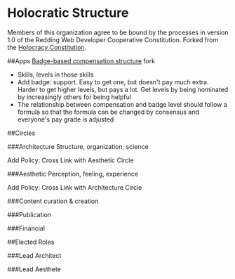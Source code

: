# Holocratic Structure

Members of this organization agree to be bound by the processes in version 1.0 of the Redding Web Developer Cooperative Constitution. Forked from the [Holocracy Constitution](https://github.com/holacracyone/Holacracy-Constitution).

##Apps
[Badge-based compensation structure](http://www.holacracy.org/badge-based-compensation-app/) fork
- Skills, levels in those skills
- Add badge: support. Easy to get one, but doesn't pay much extra. Harder to get higher levels, but pays a lot. Get levels by being nominated by increasingly others for being helpful
- The relationship between compensation and badge level should follow a formula so that the formula can be changed by consensus and everyone's pay grade is adjusted

##Circles

###Architecture
Structure, organization, science

Add Policy: Cross Link with Aesthetic Circle

###Aesthetic
Perception, feeling, experience

Add Policy: Cross Link with Architecture Circle

###Content curation & creation

###Publication

###Financial

##Elected Roles

###Lead Architect

###Lead Aesthete